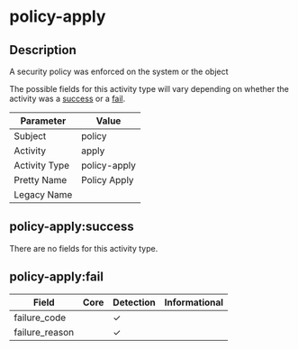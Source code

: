 policy-apply
============

Description
-----------
A security policy was enforced on the system or the object

The possible fields for this activity type will vary depending on whether the activity was a [success](#policy-applysuccess) or a [fail](#policy-applyfail).

| Parameter     | Value        |
| ------------- | ------------ |
| Subject       | policy       |
| Activity      | apply        |
| Activity Type | policy-apply |
| Pretty Name   | Policy Apply |
| Legacy Name   |              |

policy-apply:success
--------------------

There are no fields for this activity type.


policy-apply:fail
-----------------

| Field          | Core | Detection | Informational |
| -------------- | ---- | --------- | ------------- |
| failure_code   |      | &#10003;  |               |
| failure_reason |      | &#10003;  |               |